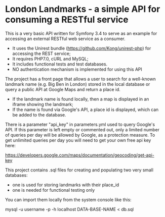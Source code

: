London Landmarks - a simple API for consuming a RESTful service
===============================================================

This is a very basic API written for Symfony 3.4 to serve as an example for accessing an external RESTful web service as a consumer.
  * It uses the Unirest bundle (https://github.com/Kong/unirest-php) for accessing the REST service;
  * It requires PHP7.0, cURL and MySQL;
  * It includes functional tests and test databases.
  * NO authentication mechanism is implemented for using this API

The project has a front page that allows a user to search for a well-known landmark name (e.g. Big Ben in London) stored in the local database or query a public API at Google Maps and return a place id.
  * If the landmark name is found locally, then a map is displayed in an iframe showing the landmark;
  * If the name is found via Google's API, a place id is displayed, which can be added to the database.

There is a parameter "api_key" in parameters.yml used to query Google's API.
If this parameter is left empty or commented out, only a limited number of queries per day will be allowed by Google, as a protection measure.
To get unlimited queries per day you will need to get your own free api key here:

https://developers.google.com/maps/documentation/geocoding/get-api-key

This project contains .sql files for creating and populating two very small databases:
  * one is used for storing landmarks with their place_id
  * one is needed for functional testing only

You can import them locally from the system console like this:

mysql -u username -p -h localhost DATA-BASE-NAME < db.sql
